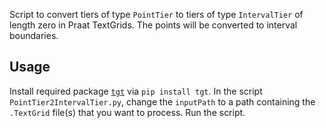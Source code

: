 Script to convert tiers of type `PointTier` to tiers of type `IntervalTier` of length zero in Praat TextGrids. The points will be converted to interval boundaries. 

## Usage 
Install required package [`tgt`](https://pypi.org/project/tgt/) via `pip install tgt`. 
In the script `PointTier2IntervalTier.py`, change the `inputPath` to a path containing the `.TextGrid` file(s) that you want to process. 
Run the script.
